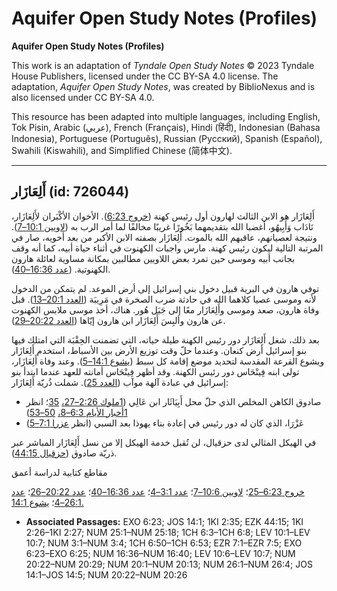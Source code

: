 # Aquifer Open Study Notes (Profiles)

**Aquifer Open Study Notes (Profiles)**

This work is an adaptation of *Tyndale Open Study Notes* © 2023 Tyndale House Publishers, licensed under the CC BY\-SA 4\.0 license. The adaptation, *Aquifer Open Study Notes*, was created by BiblioNexus and is also licensed under CC BY\-SA 4\.0\.

This resource has been adapted into multiple languages, including English, Tok Pisin, Arabic (عربي), French (Français), Hindi (हिंदी), Indonesian (Bahasa Indonesia), Portuguese (Português), Russian (Русский), Spanish (Español), Swahili (Kiswahili), and Simplified Chinese (简体中文).



--------------------------------

## أَلِعَازَار (id: 726044)

أَلِعَازَار هو الابن الثالث لهارون أول رئيس كهنة ([خروج 6:23](https://ref.ly/Exod6:23)). الأخوان الأكْبَران لأَلِعَازَار، نَادَاب وَأَبِيهُو، أغضبا الله بتقديمهما بَخُورًا غريبًا مخالفًا لما أمر الرب به ([لاويين 10:1–7](https://ref.ly/Lev10:1-Lev10:7)). ونتيجة لعصيانهم، عاقبهم الله بالموت. أَلِعَازَار بصفته الابن الأكبر من بعد أخويه، صار في المرتبة التالية ليكون رئيس كهنة. مارس واجبات الكهنوت في أثناء حياة أبيه، كما أنه وقف بجانب أبيه وموسى حين تمرد بعض اللاويين مطالبين بمكانة مساوية لعائلة هارون الكهنوتية. ([عدد 16:36–40](https://ref.ly/Num16:36-Num16:40)).

توفي هارون في البرية قبيل دخول بني إسرائيل إلى أرض الموعد. لم يتمكن من الدخول لأنه وموسى عصيا كلاهما الله في حادثة ضرب الصخرة في مَرِيبَة ([العدد 20:1–13](https://ref.ly/Num20:1-Num20:13)). قبل وفاة هارون، صعد وموسى وأَلِعَازَار معًا إلى جَبَل هُور. هناك، أخذ موسى ملابس الكهنوت عن هارون وألبِسَ أَلِعَازَار ابن هارون إيّاها ([العدد 20:22–29](https://ref.ly/Num20:22-Num20:29)).

بعد ذلك، شغل أَلِعَازَار دور رئيس الكهنة طيلة حياته، التي تضمنت الحِقْبَة التي امتلك فيها بنو إسرائيل أرض كنعان. وعندما حلّ وقت توزيع الأرض بين الأسباط، استخدم أَلِعَازَار ويشوع القرعة المقدسة لتحديد موضع إقامة كل سبط ([يشوع 14:1–5](https://ref.ly/Josh14:1-Josh14:5)). وعند وفاة أَلِعَازَار، تولى ابنه فِينْحَاس دور رئيس الكهنة. وقد أظهر فِينْحَاس أمانته للعهد عندما ابتدأ بنو إسرائيل في عبادة آلهة موآب ([العدد 25](https://ref.ly/Num25:1-Num25:18)). شملت ذُريّة أَلِعَازَار:

* صادوق الكاهن المخلص الذي حلّ محل أَبِيَاثَار ابن عَالِي ([1ملوك 2:26–27،](https://ref.ly/1Kgs2:26-1Kgs2:27) [35](https://ref.ly/1Kgs2:35)؛ انظر [1أخبار الأيام 6:3–8،](https://ref.ly/1Chr6:3-1Chr6:8) [50–53](https://ref.ly/1Chr6:50-1Chr6:53))
* عَزْرَا، الذي كان له دور رئيس في إعادة بناء يهوذا بعد السبي (انظر [عزرا 7:1–5](https://ref.ly/Ezra7:1-Ezra7:5))

في الهيكل المثالي لدى حزقيال، لن تُقبل خدمة الهيكل إلا من نسل أَلِعَازَار المباشر عبر ذريّة صادوق ([حزقيال 44:15](https://ref.ly/Ezek44:15)).

مقاطع كتابية لدراسة أعمق

[خروج 6:23–25](https://ref.ly/Exod6:23-Exod6:25)؛ [لاويين 10:6–7](https://ref.ly/Lev10:6-Lev10:7)؛ [عدد 3:1–4](https://ref.ly/Num3:1-Num3:4)؛ [عدد 16:36–40](https://ref.ly/Num16:36-Num16:40)؛ [عدد 20:22–26](https://ref.ly/Num20:22-Num20:26)؛ [عدد 26:1–4](https://ref.ly/Num26:1-Num26:4)؛ [يشوع 14:1\.](https://ref.ly/Josh14:1)

* **Associated Passages:** EXO 6:23; JOS 14:1; 1KI 2:35; EZK 44:15; 1KI 2:26–1KI 2:27; NUM 25:1–NUM 25:18; 1CH 6:3–1CH 6:8; LEV 10:1–LEV 10:7; NUM 3:1–NUM 3:4; 1CH 6:50–1CH 6:53; EZR 7:1–EZR 7:5; EXO 6:23–EXO 6:25; NUM 16:36–NUM 16:40; LEV 10:6–LEV 10:7; NUM 20:22–NUM 20:29; NUM 20:1–NUM 20:13; NUM 26:1–NUM 26:4; JOS 14:1–JOS 14:5; NUM 20:22–NUM 20:26

